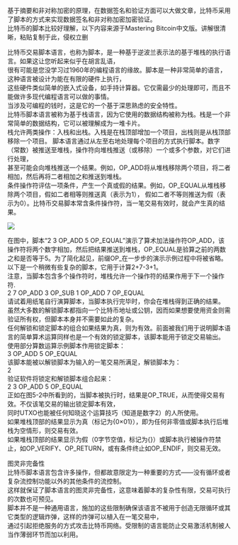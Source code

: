 基于摘要和非对称加密的原理，在数据签名和验证方面可以大做文章，比特币采用了脚本的方式来实现数据签名和非对称加密加密验证。  
比特币的脚本比较好理解，以下内容来源于Mastering Bitcoin中文版。讲解很清晰，粘贴复制于此，侵权立删

比特币交易脚本语言，也称为脚本，是一种基于逆波兰表示法的基于堆栈的执行语言。如果这让您听起来似乎在胡言乱语，  
很有可能是您没学习过1960年的编程语言的缘故。脚本是一种非常简单的语言，这种语言被设计为能在有限的硬件上执行，  
这些硬件类似简单的嵌入式设备，如手持计算器。它仅需最少的处理即可，而且不能做许多现代编程语言可以做的事情。  
当涉及可编程的钱时，这是它的一个基于深思熟虑的安全特性。  
比特币脚本语言被称为基于栈语言，因为它使用的数据结构被称为栈。栈是一个非常简单的数据结构，它可以被理解成为一堆卡片。  
栈允许两类操作：入栈和出栈。入栈是在栈顶部增加一个项目，出栈则是从栈顶部移除一个项目。
脚本语言通过从左至右地处理每个项目的方式执行脚本。数字（常数）被推送至堆栈，操作符向堆栈推送（或移除）一个或多个参数，对它们进行处理，  
甚至可能会向堆栈推送一个结果。例如，OP_ADD将从堆栈移除两个项目，将二者相加，然后再将二者相加之和推送到堆栈。  
条件操作符评估一项条件，产生一个真或假的结果。例如，OP_EQUAL从堆栈移除两个项目，假如二者相等则推送真（表示为1），
假如二者不等则推送为假（表示为0）。比特币交易脚本常含条件操作符，当一笔交易有效时，就会产生真的结果。  

<img src="http://book.8btc.com/books/1/master_bitcoin/_book/5/Fig502.png" />    

在图中，脚本“2 3 OP_ADD 5 OP_EQUAL”演示了算术加法操作符OP_ADD，该操作符将两个数字相加，然后把结果推送到堆栈，OP_EQUAL是验算之前的两数之和是否等于5。为了简化起见，前缀OP_在一步步的演示示例过程中将被省略。
以下是一个稍微有些复杂的脚本，它用于计算2+7-3+1。  
注意，当脚本包含多个操作符时，堆栈允许一个操作符的结果作用于下一个操作符.  
2 7 OP_ADD 3 OP_SUB 1 OP_ADD 7 OP_EQUAL  
请试着用纸笔自行演算脚本，当脚本执行完毕时，你会在堆栈得到正确的结果。  
虽然大多数的解锁脚本都指向一个比特币地址或公钥，因而如果想要使用资金则需验证所有权，但脚本本身并不需要如此的复杂。  
任何解锁和锁定脚本的组合如果结果为真，则为有效。前面被我们用于说明脚本语言的简单算术运算同样也是一个有效的锁定脚本，该脚本能用于锁定交易输出。  
使用部分算数运算示例脚本作用锁定脚本：  
3 OP_ADD 5 OP_EQUAL  
该脚本能被以解锁脚本为输入的一笔交易所满足，解锁脚本为：  
2  
验证软件将锁定和解锁脚本组合起来：  
2 3 OP_ADD 5 OP_EQUAL  
正如在图5-2中所看到的，当脚本被执行时，结果是OP_TRUE，从而使得交易有效。不仅该笔交易的输出锁定脚本有效，  
同时UTXO也能被任何知晓这个运算技巧（知道是数字2）的人所使用。  
如果堆栈顶部的结果显示为真（标记为{0×01}），即为任何非零值或脚本执行后堆栈为空情形，则交易有效。  
如果堆栈顶部的结果显示为假（0字节空值，标记为{}）或脚本执行被操作符禁止，如OP_VERIFY、OP_RETURN，或有条件终止如OP_ENDIF，则交易无效。  


图灵非完备性  
比特币脚本语言包含许多操作，但都故意限定为一种重要的方式——没有循环或者复杂流控制功能以外的其他条件的流控制。  
这样就保证了脚本语言的图灵非完备性，这意味着脚本的复杂性有限，交易可执行的次数也可预见。  
脚本并不是一种通用语言，施加的这些限制确保该语言不被用于创造无限循环或其它类型的逻辑炸弹，这样的炸弹可以植入在一笔交易中，  
通过引起拒绝服务的方式攻击比特币网络。受限制的语言能防止交易激活机制被人当作薄弱环节而加以利用。
